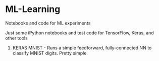 # ML-Learning
Notebooks and code for ML experiments

Just some iPython notebooks and test code for TensorFlow, Keras, and other tools

1. KERAS MNIST - Runs a simple feedforward, fully-connected NN to classify MNIST digits.  Pretty simple.
